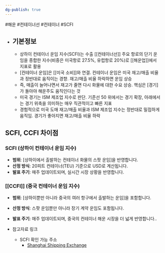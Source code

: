 ```yaml
---
dg-publish: true
---
```

#해운  #컨테이너선 #컨테이너 #SCFI 

- ## 기본정보
	- 상하이 컨테이너 운임 지수(SCFI)는 수출 [[컨테이너선]] 주요 항로의 단기 운임을 종합한 지수(비중은 미국항로 27.5%, 유럽항로 20%)로 [[해운업]]에서 지표로 활용
	- [컨테이너 운임]은 [[미국 소비]]와 연결. 컨테이너 운임은 미국 재고/매출 비율과 정반대로 움직이는 경향. 재고/매출 비율 하락하면 운임 상승
	- 즉, 매출이 늘어나면서 재고가 줄면 다시 화물에 대한 수요 상승. 핵심은 [경기]가 돌아야 해운주도 움직인다는 것
	- 미국 경기는 ISM 제조업 지수로 판단. 기준선 50 위에서는 경기 확장, 아래에서는 경기 위축을 의미하는 매우 직관적이고 빠른 지표
	- 경험적으로 미국 도매 재고/매출 비율과 ISM 제조업 지수는 정반대로 밀접하게 움직임. 경기가 좋아지면 재고/매출 비율 하락

## **SCFI**, **CCFI** 차이점

### SCFI (상하이 컨테이너 운임 지수)

- **범위**: [상하이에서 출발하는 컨테이너 화물의 스팟 운임]을 반영합니다.
- **산정 방식**: 20피트 컨테이너(TEU) 기준으로 USD로 계산됩니다.
- **발표 주기**: 매주 업데이트되며, 실시간 시장 상황을 반영합니다.

### [[CCFI]] (중국 컨테이너 운임 지수)

- **범위**: [상하이뿐만 아니라 중국의 여러 항구에서 출발하는 운임]을 포함합니다.
- **산정 방식**: 스팟 운임뿐만 아니라 장기 계약 운임도 포함됩니다.
- **발표 주기**: 매주 업데이트되며, 중국의 컨테이너 해운 시장을 더 넓게 반영합니다..


- 참고자료 링크
	- SCFI 확인 가능 주소
		- [Shanghai Shipping Exchange](https://en.sse.net.cn/indices/scfinew.jsp)

